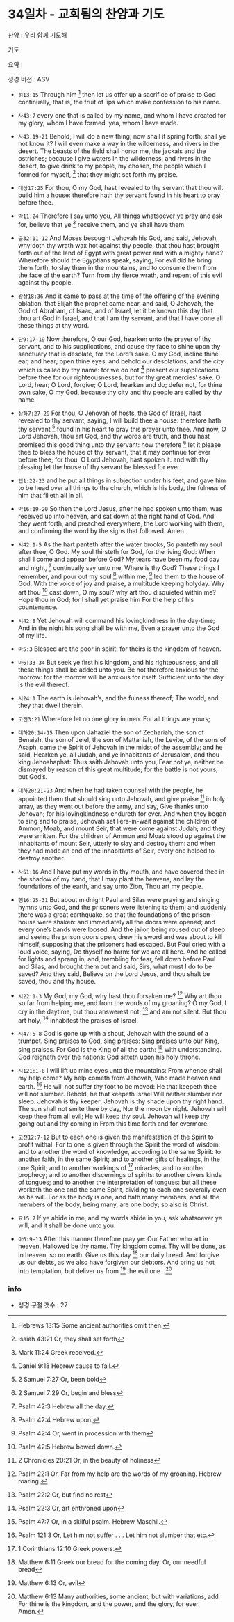 # 34일차 - 교회됨의 찬양과 기도

찬양 : 우리 함께 기도해

기도 : 

요약 : 

성경 버전 : ASV

- `히13:15` Through him [^Heb13:15a] then let us offer up a sacrifice of praise to God continually, that is, the fruit of lips which make confession to his name.
[^Heb13:15a]: Hebrews 13:15 Some ancient authorities omit then. 


- `사43:7` every one that is called by my name, and whom I have created for my glory, whom I have formed, yea, whom I have made.

- `사43:19-21` Behold, I will do a new thing; now shall it spring forth; shall ye not know it? I will even make a way in the wilderness, and rivers in the desert. The beasts of the field shall honor me, the jackals and the ostriches; because I give waters in the wilderness, and rivers in the desert, to give drink to my people, my chosen, the people which I formed for myself, [^Isa43:21a] that they might set forth my praise.
[^Isa43:21a]: Isaiah 43:21 Or, they shall set forth 


- `대상17:25` For thou, O my God, hast revealed to thy servant that thou wilt build him a house: therefore hath thy servant found in his heart to pray before thee.

- `막11:24` Therefore I say unto you, All things whatsoever ye pray and ask for, believe that ye [^Mark11:24a] receive them, and ye shall have them.
[^Mark11:24a]: Mark 11:24 Greek received. 


- `출32:11-12` And Moses besought Jehovah his God, and said, Jehovah, why doth thy wrath wax hot against thy people, that thou hast brought forth out of the land of Egypt with great power and with a mighty hand? Wherefore should the Egyptians speak, saying, For evil did he bring them forth, to slay them in the mountains, and to consume them from the face of the earth? Turn from thy fierce wrath, and repent of this evil against thy people.

- `왕상18:36` And it came to pass at the time of the offering of the evening oblation, that Elijah the prophet came near, and said, O Jehovah, the God of Abraham, of Isaac, and of Israel, let it be known this day that thou art God in Israel, and that I am thy servant, and that I have done all these things at thy word.

- `단9:17-19` Now therefore, O our God, hearken unto the prayer of thy servant, and to his supplications, and cause thy face to shine upon thy sanctuary that is desolate, for the Lord’s sake. O my God, incline thine ear, and hear; open thine eyes, and behold our desolations, and the city which is called by thy name: for we do not [^Dan9:18a] present our supplications before thee for our righteousnesses, but for thy great mercies’ sake. O Lord, hear; O Lord, forgive; O Lord, hearken and do; defer not, for thine own sake, O my God, because thy city and thy people are called by thy name.
[^Dan9:18a]: Daniel 9:18 Hebrew cause to fall. 


- `삼하7:27-29` For thou, O Jehovah of hosts, the God of Israel, hast revealed to thy servant, saying, I will build thee a house: therefore hath thy servant [^2Sam7:27a] found in his heart to pray this prayer unto thee. And now, O Lord Jehovah, thou art God, and thy words are truth, and thou hast promised this good thing unto thy servant: now therefore [^2Sam7:29a] let it please thee to bless the house of thy servant, that it may continue for ever before thee; for thou, O Lord Jehovah, hast spoken it: and with thy blessing let the house of thy servant be blessed for ever.
[^2Sam7:27a]: 2 Samuel 7:27 Or, been bold 
[^2Sam7:29a]: 2 Samuel 7:29 Or, begin and bless 


- `엡1:22-23` and he put all things in subjection under his feet, and gave him to be head over all things to the church, which is his body, the fulness of him that filleth all in all.

- `막16:19-20` So then the Lord Jesus, after he had spoken unto them, was received up into heaven, and sat down at the right hand of God. And they went forth, and preached everywhere, the Lord working with them, and confirming the word by the signs that followed. Amen.

- `시42:1-5` As the hart panteth after the water brooks, So panteth my soul after thee, O God. My soul thirsteth for God, for the living God: When shall I come and appear before God? My tears have been my food day and night, [^Ps42:3a] continually say unto me, Where is thy God? These things I remember, and pour out my soul [^Ps42:4a] within me, [^Ps42:4b] led them to the house of God, With the voice of joy and praise, a multitude keeping holyday. Why art thou [^Ps42:5a] cast down, O my soul? why art thou disquieted within me? Hope thou in God; for I shall yet praise him For the help of his countenance.
[^Ps42:3a]: Psalm 42:3 Hebrew all the day. 
[^Ps42:4a]: Psalm 42:4 Hebrew upon. 
[^Ps42:4b]: Psalm 42:4 Or, went in procession with them 
[^Ps42:5a]: Psalm 42:5 Hebrew bowed down. 


- `시42:8` Yet Jehovah will command his lovingkindness in the day-time; And in the night his song shall be with me, Even a prayer unto the God of my life.

- `마5:3` Blessed are the poor in spirit: for theirs is the kingdom of heaven.

- `마6:33-34` But seek ye first his kingdom, and his righteousness; and all these things shall be added unto you. Be not therefore anxious for the morrow: for the morrow will be anxious for itself. Sufficient unto the day is the evil thereof.

- `시24:1` The earth is Jehovah’s, and the fulness thereof; The world, and they that dwell therein.

- `고전3:21` Wherefore let no one glory in men. For all things are yours;

- `대하20:14-15` Then upon Jahaziel the son of Zechariah, the son of Benaiah, the son of Jeiel, the son of Mattaniah, the Levite, of the sons of Asaph, came the Spirit of Jehovah in the midst of the assembly; and he said, Hearken ye, all Judah, and ye inhabitants of Jerusalem, and thou king Jehoshaphat: Thus saith Jehovah unto you, Fear not ye, neither be dismayed by reason of this great multitude; for the battle is not yours, but God’s.

- `대하20:21-23` And when he had taken counsel with the people, he appointed them that should sing unto Jehovah, and give praise [^2Chr20:21a] in holy array, as they went out before the army, and say, Give thanks unto Jehovah; for his lovingkindness endureth for ever. And when they began to sing and to praise, Jehovah set liers-in-wait against the children of Ammon, Moab, and mount Seir, that were come against Judah; and they were smitten. For the children of Ammon and Moab stood up against the inhabitants of mount Seir, utterly to slay and destroy them: and when they had made an end of the inhabitants of Seir, every one helped to destroy another.
[^2Chr20:21a]: 2 Chronicles 20:21 Or, in the beauty of holiness 


- `사51:16` And I have put my words in thy mouth, and have covered thee in the shadow of my hand, that I may plant the heavens, and lay the foundations of the earth, and say unto Zion, Thou art my people.

- `행16:25-31` But about midnight Paul and Silas were praying and singing hymns unto God, and the prisoners were listening to them; and suddenly there was a great earthquake, so that the foundations of the prison-house were shaken: and immediately all the doors were opened; and every one’s bands were loosed. And the jailor, being roused out of sleep and seeing the prison doors open, drew his sword and was about to kill himself, supposing that the prisoners had escaped. But Paul cried with a loud voice, saying, Do thyself no harm: for we are all here. And he called for lights and sprang in, and, trembling for fear, fell down before Paul and Silas, and brought them out and said, Sirs, what must I do to be saved? And they said, Believe on the Lord Jesus, and thou shalt be saved, thou and thy house.

- `시22:1-3` My God, my God, why hast thou forsaken me? [^Ps22:1a] Why art thou so far from helping me, and from the words of my groaning? O my God, I cry in the daytime, but thou answerest not; [^Ps22:2a] and am not silent. But thou art holy, [^Ps22:3a] inhabitest the praises of Israel.
[^Ps22:1a]: Psalm 22:1 Or, Far from my help are the words of my groaning. Hebrew roaring. 
[^Ps22:2a]: Psalm 22:2 Or, but find no rest 
[^Ps22:3a]: Psalm 22:3 Or, art enthroned upon 


- `시47:5-8` God is gone up with a shout, Jehovah with the sound of a trumpet. Sing praises to God, sing praises: Sing praises unto our King, sing praises. For God is the King of all the earth: [^Ps47:7a] with understanding. God reigneth over the nations: God sitteth upon his holy throne.
[^Ps47:7a]: Psalm 47:7 Or, in a skilful psalm. Hebrew Maschil. 


- `시121:1-8` I will lift up mine eyes unto the mountains: From whence shall my help come? My help cometh from Jehovah, Who made heaven and earth. [^Ps121:3a] He will not suffer thy foot to be moved: He that keepeth thee will not slumber. Behold, he that keepeth Israel Will neither slumber nor sleep. Jehovah is thy keeper: Jehovah is thy shade upon thy right hand. The sun shall not smite thee by day, Nor the moon by night. Jehovah will keep thee from all evil; He will keep thy soul. Jehovah will keep thy going out and thy coming in From this time forth and for evermore.
[^Ps121:3a]: Psalm 121:3 Or, Let him not suffer . . . Let him not slumber that etc. 


- `고전12:7-12` But to each one is given the manifestation of the Spirit to profit withal. For to one is given through the Spirit the word of wisdom; and to another the word of knowledge, according to the same Spirit: to another faith, in the same Spirit; and to another gifts of healings, in the one Spirit; and to another workings of [^1Cor12:10a] miracles; and to another prophecy; and to another discernings of spirits: to another divers kinds of tongues; and to another the interpretation of tongues: but all these worketh the one and the same Spirit, dividing to each one severally even as he will. For as the body is one, and hath many members, and all the members of the body, being many, are one body; so also is Christ.
[^1Cor12:10a]: 1 Corinthians 12:10 Greek powers. 


- `요15:7` If ye abide in me, and my words abide in you, ask whatsoever ye will, and it shall be done unto you.

- `마6:9-13` After this manner therefore pray ye: Our Father who art in heaven, Hallowed be thy name. Thy kingdom come. Thy will be done, as in heaven, so on earth. Give us this day [^Matt6:11a] our daily bread. And forgive us our debts, as we also have forgiven our debtors. And bring us not into temptation, but deliver us from [^Matt6:13a] the evil one . [^Matt6:13b]
[^Matt6:11a]: Matthew 6:11 Greek our bread for the coming day. Or, our needful bread 
[^Matt6:13a]: Matthew 6:13 Or, evil 
[^Matt6:13b]: Matthew 6:13 Many authorities, some ancient, but with variations, add For thine is the kingdom, and the power, and the glory, for ever. Amen. 


### info

- 성경 구절 갯수 : 27